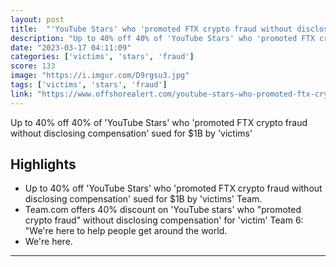 ```yaml
---
layout: post
title:  "'YouTube Stars' who 'promoted FTX crypto fraud without disclosing compensation' sued for $1B by 'victims'"
description: "Up to 40% off 40% of 'YouTube Stars' who 'promoted FTX crypto fraud without disclosing compensation' sued for $1B by 'victims'"
date: "2023-03-17 04:11:09"
categories: ['victims', 'stars', 'fraud']
score: 133
image: "https://i.imgur.com/D9rgsu3.jpg"
tags: ['victims', 'stars', 'fraud']
link: "https://www.offshorealert.com/youtube-stars-who-promoted-ftx-crypto-fraud-sued-for-1b-by-victims/"
---
```


Up to 40% off 40% of 'YouTube Stars' who 'promoted FTX crypto fraud without disclosing compensation' sued for $1B by 'victims'

## Highlights

- Up to 40% off  'YouTube Stars' who 'promoted FTX crypto fraud without disclosing compensation' sued for $1B by 'victims' Team.
- Team.com offers 40% discount on 'YouTube stars' who "promoted crypto fraud" without disclosing compensation' for 'victim' Team 6: "We're here to help people get around the world.
- We're here.

---
